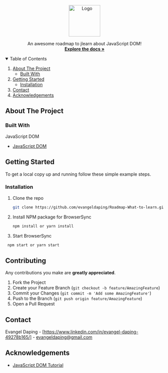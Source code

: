 <!-- PROJECT LOGO -->
<p align="center">
  <a href="#">
    <img src="https://media3.giphy.com/media/5mgkHUz6GdNj1YOAgC/200.gif" alt="Logo" width="100" height="100">
  </a>
  


  <p align="center">
    An awesome roadmap to jlearn about JavaScript DOM!
    <br />
    <a href="https://goodfrontend.atlassian.net/wiki/spaces/GOODFRONTE/pages/75366470/JavaScript+DOM"><strong>Explore the docs »</strong></a>
  </p>
</p>



<!-- TABLE OF CONTENTS -->
<details open="open">
  <summary>Table of Contents</summary>
  <ol>
    <li>
      <a href="#about-the-project">About The Project</a>
      <ul>
        <li><a href="#built-with">Built With</a></li>
      </ul>
    </li>
    <li>
      <a href="#getting-started">Getting Started</a>
      <ul>
        <li><a href="#installation">Installation</a></li>
      </ul>
    </li>
    <li><a href="#contact">Contact</a></li>
    <li><a href="#acknowledgements">Acknowledgements</a></li>
  </ol>
</details>



<!-- ABOUT THE PROJECT -->
## About The Project


### Built With

JavaScript DOM
* [JavaScript DOM](https://www.youtube.com/playlist?list=PL4cUxeGkcC9gfoKa5la9dsdCNpuey2s-V)


<!-- GETTING STARTED -->
## Getting Started

To get a local copy up and running follow these simple example steps.



### Installation

1. Clone the repo
   ```sh
   git clone https://github.com/evangeldaping/Roadmap-What-to-learn.git
   ```
2. Install NPM package for BrowserSync
   ```sh
   npm install or yarn install
   ```

3. Start BrowserSync
  ```sh
   npm start or yarn start
   ```



<!-- CONTRIBUTING -->
## Contributing

Any contributions you make are **greatly appreciated**.

1. Fork the Project
2. Create your Feature Branch (`git checkout -b feature/AmazingFeature`)
3. Commit your Changes (`git commit -m 'Add some AmazingFeature'`)
4. Push to the Branch (`git push origin feature/AmazingFeature`)
5. Open a Pull Request



<!-- CONTACT -->
## Contact

Evangel Daping - [https://www.linkedin.com/in/evangel-daping-49278b165/] - evangeldaping@gmail.com



<!-- ACKNOWLEDGEMENTS -->
## Acknowledgements

* [JavaScript DOM Tutorial](https://www.youtube.com/playlist?list=PL4cUxeGkcC9gfoKa5la9dsdCNpuey2s-V)
